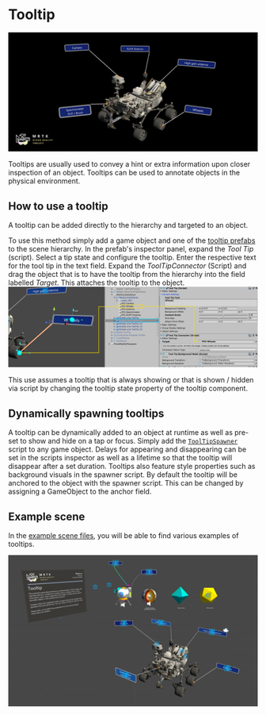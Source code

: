 # Tooltip #

![Tooltip](../Documentation/Images/Tooltip/MRTK_Tooltip_Main.png)

Tooltips are usually used to convey a hint or extra information upon closer inspection of an object. Tooltips can be used to annotate objects in the physical environment.

## How to use a tooltip ##
A tooltip can be added directly to the hierarchy and targeted to an object.

To use this method simply add a game object and one of the [tooltip prefabs](https://github.com/Microsoft/MixedRealityToolkit-Unity/blob/mrtk_release/Assets/MixedRealityToolkit.SDK/Features/UX/Prefabs/Tooltips) to the scene hierarchy. In the prefab's inspector panel, expand the *Tool Tip* (script). Select a tip state and configure the tooltip.  Enter the respective text for the tool tip in the text field. Expand the *ToolTipConnector* (Script) and drag the object that is to have the tooltip from the hierarchy into the field labelled *Target*. This attaches the tooltip to the object. 
![Tooltip](../Documentation/Images/Tooltip/MRTK_Tooltip_Connector.png)


This use assumes a tooltip that is always showing or that is shown / hidden via script by changing the tooltip state property of the tooltip component.
 
## Dynamically spawning tooltips ##
A tooltip can be dynamically added to an object at runtime as well as pre-set to show and hide on a tap or focus. Simply add the [`ToolTipSpawner`](https://github.com/Microsoft/MixedRealityToolkit-Unity/blob/mrtk_release/Assets/MixedRealityToolkit.SDK/Features/UX/Scripts/Tooltips/ToolTipSpawner.cs) script to any game object. Delays for appearing and disappearing can be set in the scripts inspector as well as a lifetime so that the tooltip will disappear after a set duration. Tooltips also feature style properties such as background visuals in the spawner script. By default the tooltip will be anchored to the object with the spawner script. This can be changed by assigning a GameObject to the anchor field.

## Example scene ##
In the [example scene files](https://github.com/Microsoft/MixedRealityToolkit-Unity/blob/mrtk_release/Assets/MixedRealityToolkit.Examples/Demos/UX/Tooltips/Scenes), you will be able to find various examples of tooltips. 

![Tooltip](../Documentation/Images/Tooltip/MRTK_Tooltip_Examples.png)
